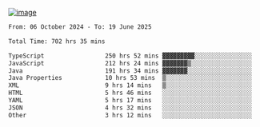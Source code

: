 
[![image](https://github.com/user-attachments/assets/3e37fcfd-5657-4b9d-95f6-80b564699e3f)](https://ayushmaurya.vercel.app)

<!--START_SECTION:waka-->

```txt
From: 06 October 2024 - To: 19 June 2025

Total Time: 702 hrs 35 mins

TypeScript                 250 hrs 52 mins ▓▓▓▓▓▓▓▓▓░░░░░░░░░░░░░░░░   35.55 %
JavaScript                 212 hrs 24 mins ▓▓▓▓▓▓▓▒░░░░░░░░░░░░░░░░░   30.10 %
Java                       191 hrs 34 mins ▓▓▓▓▓▓▓░░░░░░░░░░░░░░░░░░   27.14 %
Java Properties            10 hrs 53 mins  ▒░░░░░░░░░░░░░░░░░░░░░░░░   01.54 %
XML                        9 hrs 14 mins   ▒░░░░░░░░░░░░░░░░░░░░░░░░   01.31 %
HTML                       5 hrs 46 mins   ░░░░░░░░░░░░░░░░░░░░░░░░░   00.82 %
YAML                       5 hrs 17 mins   ░░░░░░░░░░░░░░░░░░░░░░░░░   00.75 %
JSON                       4 hrs 32 mins   ░░░░░░░░░░░░░░░░░░░░░░░░░   00.64 %
Other                      3 hrs 12 mins   ░░░░░░░░░░░░░░░░░░░░░░░░░   00.46 %
```

<!--END_SECTION:waka-->

<!--
**the-t3ch-wizard/the-t3ch-wizard** is a ✨ _special_ ✨ repository because its `README.md` (this file) appears on your GitHub profile.

Here are some ideas to get you started:

- 🔭 I’m currently working on ...
- 🌱 I’m currently learning ...
- 👯 I’m looking to collaborate on ...
- 🤔 I’m looking for help with ...
- 💬 Ask me about ...
- 📫 How to reach me: ...
- 😄 Pronouns: ...
- ⚡ Fun fact: ...
-->
